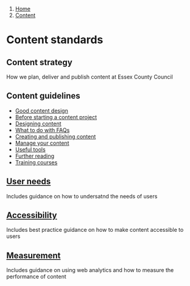 1.  [Home](/docs/core/contents)
2.  [Content](#)

# Content standards

## Content strategy
How we plan, deliver and publish content at Essex County Council

## Content guidelines

*   [Good content design](good-content-design)
*   [Before starting a content project](before-starting-a-content-project)
*   [Designing content](designing-content)
*   [What to do with FAQs](what-to-do-with-faqs)
*   [Creating and publishing content](creating-and-publishing-content)
*   [Manage your content](manage-your-content)
*   [Useful tools](useful-tools)
*   [Further reading](content-design-further-reading)
*   [Training courses](training-courses)

## [User needs](/docs/core/users/user-need)
Includes guidance on how to undersatnd the needs of users

## [Accessibility](/docs/core/accessibility/overview)
Includes best practice guidance on how to make content accessible to users

## [Measurement](/docs/core/measurement/overview)
Includes guidance on using web analytics and how to measure the performance of content
